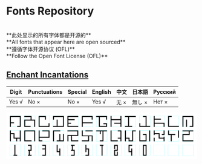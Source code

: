 # Fonts Repository
<br>
**此处显示的所有字体都是开源的**<br>
**All fonts that appear here are open sourced**<br>
**遵循字体开源协议 (OFL)**<br>
**Follow the Open Font License (OFL)**
<br>

## [Enchant Incantations](https://github.com/tempuseeker/Open-source-Fonts/tree/main/EnchantIncantations)
|Digit|Punctuations|Special|English|中文|日本語|Русский|
|--|--|--|--|--|--|--|
|Yes √|No ×|No ×|Yes √|无 ×|無し ×|Нет ×|

![Preview Image](https://github.com/tempuseeker/Open-source-Fonts/blob/main/EnchantIncantations/Enchant_Incantations_V.png)
